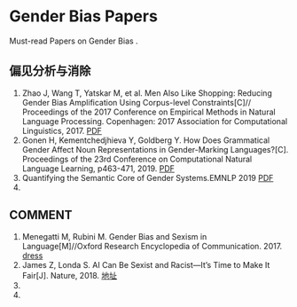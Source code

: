 # Gender Bias Papers
Must-read Papers on Gender Bias .

## 偏见分析与消除
1. Zhao J, Wang T, Yatskar M, et al. Men Also Like Shopping: Reducing Gender Bias Amplification Using Corpus-level Constraints[C]// Proceedings of the 2017 Conference on Empirical Methods in Natural Language Processing. Copenhagen: 2017 Association for Computational Linguistics, 2017. [PDF](https://arxiv.org/pdf/1707.09457.pdf)
2. Gonen H, Kementchedjhieva Y, Goldberg Y. How Does Grammatical Gender Affect Noun Representations in Gender-Marking Languages?[C]. Proceedings of the 23rd Conference on Computational Natural Language Learning, p463-471, 2019. [PDF](https://arxiv.org/pdf/1910.14161.pdf)
3. Quantifying the Semantic Core of Gender Systems.EMNLP 2019 [PDF](https://arxiv.org/pdf/1910.13497.pdf)
4. 



## COMMENT 
1. Menegatti M, Rubini M. Gender Bias and Sexism in Language[M]//Oxford Research Encyclopedia of Communication. 2017. [dress](https://oxfordre.com/communication/view/10.1093/acrefore/9780190228613.001.0001/acrefore-9780190228613-e-470)
2. James Z, Londa S.  AI Can Be Sexist and Racist—It’s Time to Make It Fair[J]. Nature, 2018. [地址](https://www.nature.com/articles/d41586-018-05707-8)
3. 
4. 
